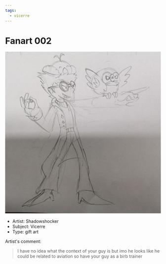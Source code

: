 ```yaml
---
tags:
  - vicerre
---
```


# Fanart 002

<img src="assets/2021-07-21_fanimage-002.png">

- Artist: Shadowshocker
- Subject: Vicerre
- Type: gift art

Artist's comment:

> I have no idea what the context of your guy is but imo he looks like he could be related to aviation so have your guy as a birb trainer
